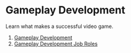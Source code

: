# Gameplay Development

Learn what makes a successful video game.

1. [Gameplay Development](Gameplay-Development.md)
2. [Gameplay Development Job Roles](Game-Design-Job-Roles.md)
